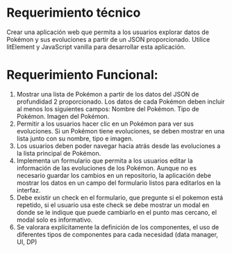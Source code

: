 # Requerimiento técnico

Crear una aplicación web que permita a los usuarios explorar datos de Pokémon y sus evoluciones
a partir de un JSON proporcionado. Utilice litElement y JavaScript vanilla para desarrollar esta
aplicación.


# Requerimiento Funcional:

1. Mostrar una lista de Pokémon a partir de los datos del JSON de profundidad 2
proporcionado. Los datos de cada Pokémon deben incluir al menos los siguientes campos:
Nombre del Pokémon.
Tipo de Pokémon.
Imagen del Pokémon.
2. Permitir a los usuarios hacer clic en un Pokémon para ver sus evoluciones. Si un Pokémon
tiene evoluciones, se deben mostrar en una lista junto con su nombre, tipo e imagen.
3. Los usuarios deben poder navegar hacia atrás desde las evoluciones a la lista principal de
Pokémon.
4. Implementa un formulario que permita a los usuarios editar la información de las
evoluciones de los Pokémon. Aunque no es necesario guardar los cambios en un
repositorio, la aplicación debe mostrar los datos en un campo del formulario listos para
editarlos en la interfaz.
5. Debe existir un check en el formulario, que pregunte si el pokemon está repetido, si el
usuario usa este check se debe mostrar un modal en donde se le indique que puede
cambiarlo en el punto mas cercano, el modal solo es informativo.
6. Se valorara explícitamente la definición de los componentes, el uso de diferentes tipos de
componentes para cada necesidad (data manager, UI, DP)
